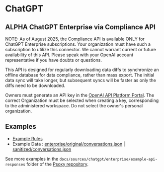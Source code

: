 # ChatGPT

## **ALPHA** ChatGPT Enterprise via Compliance API


NOTE: As of August 2025, the Compliance API is available ONLY for ChatGPT Enterprise subscriptions. Your organization must have such a subscription to utilize this connector. We cannot warrant current or future availability of this API. Please speak with your OpenAI account representative if you have doubts or questions.

This API is designed for regularly downloading data diffs to synchronize an offline database for data compliance, rather than mass export. The initial data sync will take longer, but subsequent syncs will be faster as only the diffs need to be downloaded.

Owners must generate an API key in the [OpenAI API Platform Portal](https://platform.openai.com/api-keys).  The correct Organization must be selected when creating a key, corresponding to the  administered workspace. Do not select the owner's personal organization.

## Examples

- [Example Rules](enterprise/chatgpt-compliance.yaml)
- Example Data : [enterprise/original/conversations.json](enterprise/example-api-responses/original/conversations.json) |
  [sanitized/conversations.json](enterprise/example-api-responses/sanitized/conversations.json)

See more examples in the `docs/sources/chatgpt/enterprise/example-api-responses` folder of the [Psoxy repository](https://github.com/Worklytics/psoxy).
